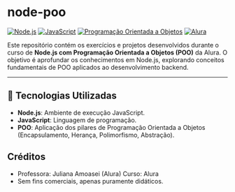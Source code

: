 # node-poo

[![Node.js](https://img.shields.io/badge/Node.js-339933?style=for-the-badge&logo=nodedotjs&logoColor=white)](https://nodejs.org/)
[![JavaScript](https://img.shields.io/badge/JavaScript-F7DF1E?style=for-the-badge&logo=javascript&logoColor=black)](https://developer.mozilla.org/pt-BR/docs/Web/JavaScript)
[![Programação Orientada a Objetos](https://img.shields.io/badge/POO-darkblue?style=for-the-badge)](https://pt.wikipedia.org/wiki/Programa%C3%A7%C3%A3o_orientada_a_objetos)
[![Alura](https://img.shields.io/badge/Alura-0078D4?style=for-the-badge&logo=alura&logoColor=white)](https://www.alura.com.br/)

Este repositório contém os exercícios e projetos desenvolvidos durante o curso de **Node.js com Programação Orientada a Objetos (POO)** da Alura. O objetivo é aprofundar os conhecimentos em Node.js, explorando conceitos fundamentais de POO aplicados ao desenvolvimento backend.

---

## 🚀 Tecnologias Utilizadas

* **Node.js**: Ambiente de execução JavaScript.
* **JavaScript**: Linguagem de programação.
* **POO**: Aplicação dos pilares de Programação Orientada a Objetos (Encapsulamento, Herança, Polimorfismo, Abstração).

## Créditos
* Professora: Juliana Amoasei (Alura) Curso: Alura
* Sem fins comerciais, apenas puramente didáticos.
